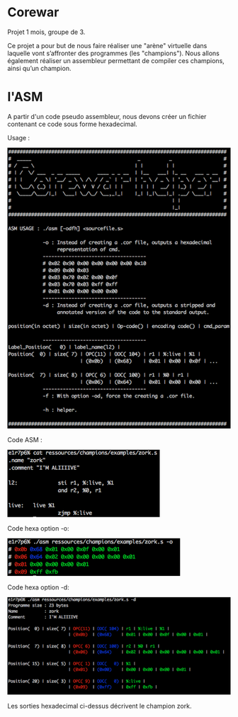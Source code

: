 # Corewar

Projet 1 mois, groupe de 3.

Ce projet a pour but de nous faire réaliser une "arène" virtuelle dans laquelle
vont s’affronter des programmes (les "champions"). Nous allons également réaliser un
assembleur permettant de compiler ces champions, ainsi qu’un champion.

# l'ASM

A partir d'un code pseudo assembleur, nous devons créer un fichier contenant ce code
sous forme hexadecimal.

Usage :

![zork](./images/corewar_asm_helper.png)

Code ASM :

![zork](./images/corewar_asm_zork.png)

Code hexa option -o:

![zork](./images/corewar_asm_o.png)

Code hexa option -d:

![zork](./images/corewar_asm_d.png)

Les sorties hexadecimal ci-dessus décrivent le champion zork.

